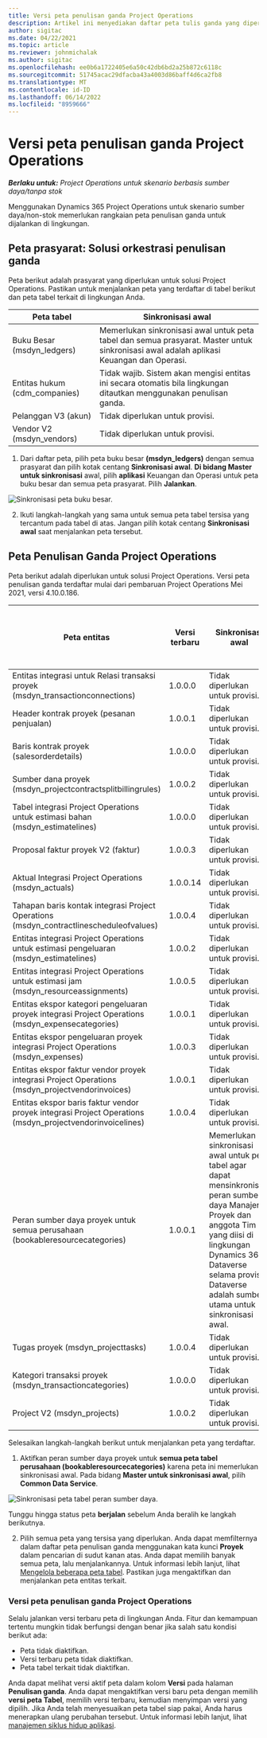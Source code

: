 ```yaml
---
title: Versi peta penulisan ganda Project Operations
description: Artikel ini menyediakan daftar peta tulis ganda yang diperlukan untuk Dynamics 365 Project Operations.
author: sigitac
ms.date: 04/22/2021
ms.topic: article
ms.reviewer: johnmichalak
ms.author: sigitac
ms.openlocfilehash: ee0b6a1722405e6a50c42db6bd2a25b872c6118c
ms.sourcegitcommit: 51745acac29dfacba43a4003d86baff4d6ca2fb8
ms.translationtype: MT
ms.contentlocale: id-ID
ms.lasthandoff: 06/14/2022
ms.locfileid: "8959666"
---
```

# <a name="project-operations-dual-write-map-versions"></a>Versi peta penulisan ganda Project Operations

_**Berlaku untuk:** Project Operations untuk skenario berbasis sumber daya/tanpa stok_

Menggunakan Dynamics 365 Project Operations untuk skenario sumber daya/non-stok memerlukan rangkaian peta penulisan ganda untuk dijalankan di lingkungan. 

## <a name="prerequisite-maps-dual-write-orchestration-solution"></a>Peta prasyarat: Solusi orkestrasi penulisan ganda

Peta berikut adalah prasyarat yang diperlukan untuk solusi Project Operations. Pastikan untuk menjalankan peta yang terdaftar di tabel berikut dan peta tabel terkait di lingkungan Anda.

| Peta tabel | Sinkronisasi awal |
| --- | --- |
| Buku Besar (msdyn_ledgers) | Memerlukan sinkronisasi awal untuk peta tabel dan semua prasyarat. Master untuk sinkronisasi awal adalah aplikasi Keuangan dan Operasi. |
| Entitas hukum (cdm_companies) | Tidak wajib. Sistem akan mengisi entitas ini secara otomatis bila lingkungan ditautkan menggunakan penulisan ganda. |
| Pelanggan V3 (akun) | Tidak diperlukan untuk provisi. |
| Vendor V2 (msdyn_vendors) | Tidak diperlukan untuk provisi. |

1. Dari daftar peta, pilih peta buku besar **(msdyn\_ledgers)** dengan semua prasyarat dan pilih kotak centang **Sinkronisasi awal**. **Di bidang Master untuk sinkronisasi** awal, pilih **aplikasi** Keuangan dan Operasi untuk peta buku besar dan semua peta prasyarat. Pilih **Jalankan**.

![Sinkronisasi peta buku besar.](media/DW6.png)

2. Ikuti langkah-langkah yang sama untuk semua peta tabel tersisa yang tercantum pada tabel di atas. Jangan pilih kotak centang **Sinkronisasi awal** saat menjalankan peta tersebut.

## <a name="project-operations-dual-write-maps"></a>Peta Penulisan Ganda Project Operations

Peta berikut adalah diperlukan untuk solusi Project Operations. Versi peta penulisan ganda terdaftar mulai dari pembaruan Project Operations Mei 2021, versi 4.10.0.186.

| Peta entitas | Versi terbaru | Sinkronisasi awal | Versi Dynamics 365 Finance yang diperlukan |
| --- | --- | --- | --- |
| Entitas integrasi untuk Relasi transaksi proyek (msdyn\_transactionconnections) | 1.0.0.0 | Tidak diperlukan untuk provisi. ||
| Header kontrak proyek (pesanan penjualan) | 1.0.0.1 | Tidak diperlukan untuk provisi. ||
| Baris kontrak proyek (salesorderdetails) | 1.0.0.0 | Tidak diperlukan untuk provisi. ||
| Sumber dana proyek (msdyn_projectcontractsplitbillingrules) | 1.0.0.2 | Tidak diperlukan untuk provisi. ||
| Tabel integrasi Project Operations untuk estimasi bahan (msdyn\_estimatelines) | 1.0.0.0 | Tidak diperlukan untuk provisi. ||
| Proposal faktur proyek V2 (faktur) | 1.0.0.3 | Tidak diperlukan untuk provisi. ||
| Aktual Integrasi Project Operations (msdyn_actuals) | 1.0.0.14 | Tidak diperlukan untuk provisi. ||
| Tahapan baris kontak integrasi Project Operations (msdyn_contractlinescheduleofvalues) | 1.0.0.4 | Tidak diperlukan untuk provisi. ||
| Entitas integrasi Project Operations untuk estimasi pengeluaran (msdyn_estimatelines) | 1.0.0.2 | Tidak diperlukan untuk provisi. ||
| Entitas integrasi Project Operations untuk estimasi jam (msdyn_resourceassignments) | 1.0.0.5 | Tidak diperlukan untuk provisi. ||
| Entitas ekspor kategori pengeluaran proyek integrasi Project Operations (msdyn_expensecategories) | 1.0.0.1 | Tidak diperlukan untuk provisi. ||
| Entitas ekspor pengeluaran proyek integrasi Project Operations (msdyn_expenses) | 1.0.0.3 | Tidak diperlukan untuk provisi. ||
| Entitas ekspor faktur vendor proyek integrasi Project Operations (msdyn_projectvendorinvoices) | 1.0.0.1 | Tidak diperlukan untuk provisi. |10.0.26 atau yang lebih baru|
| Entitas ekspor baris faktur vendor proyek integrasi Project Operations (msdyn_projectvendorinvoicelines) | 1.0.0.4 | Tidak diperlukan untuk provisi. | 10.0.26 atau yang lebih baru |
| Peran sumber daya proyek untuk semua perusahaan (bookableresourcecategories) | 1.0.0.1 | Memerlukan sinkronisasi awal untuk peta tabel agar dapat mensinkronisasi peran sumber daya Manajer Proyek dan anggota Tim yang diisi di lingkungan Dynamics 365 Dataverse selama provisi. Dataverse adalah sumber utama untuk sinkronisasi awal. ||
| Tugas proyek (msdyn_projecttasks) | 1.0.0.4 | Tidak diperlukan untuk provisi. ||
| Kategori transaksi proyek (msdyn_transactioncategories) | 1.0.0.0 | Tidak diperlukan untuk provisi. ||
| Project V2 (msdyn_projects) | 1.0.0.2 | Tidak diperlukan untuk provisi. ||

Selesaikan langkah-langkah berikut untuk menjalankan peta yang terdaftar.

1. Aktifkan peran sumber daya proyek untuk **semua peta tabel perusahaan (bookableresourcecategories)** karena peta ini memerlukan sinkronisasi awal. Pada bidang **Master untuk sinkronisasi awal**, pilih **Common Data Service**. 

 ![Sinkronisasi peta tabel peran sumber daya.](media/6ResourceInitialSync.jpg)

 Tunggu hingga status peta **berjalan** sebelum Anda beralih ke langkah berikutnya.

2. Pilih semua peta yang tersisa yang diperlukan. Anda dapat memfilternya dalam daftar peta penulisan ganda menggunakan kata kunci **Proyek** dalam pencarian di sudut kanan atas. Anda dapat memilih banyak semua peta, lalu menjalankannya. Untuk informasi lebih lanjut, lihat [Mengelola beberapa peta tabel](/dynamics365/fin-ops-core/dev-itpro/data-entities/dual-write/multiple-entity-maps). Pastikan juga mengaktifkan dan menjalankan peta entitas terkait.

### <a name="project-operations-dual-write-map-versions"></a>Versi peta penulisan ganda Project Operations

Selalu jalankan versi terbaru peta di lingkungan Anda. Fitur dan kemampuan tertentu mungkin tidak berfungsi dengan benar jika salah satu kondisi berikut ada:

- Peta tidak diaktifkan.
- Versi terbaru peta tidak diaktifkan. 
- Peta tabel terkait tidak diaktifkan.

Anda dapat melihat versi aktif peta dalam kolom **Versi** pada halaman **Penulisan ganda**. Anda dapat mengaktifkan versi baru peta dengan memilih **versi peta Tabel**, memilih versi terbaru, kemudian menyimpan versi yang dipilih. Jika Anda telah menyesuaikan peta tabel siap pakai, Anda harus menerapkan ulang perubahan tersebut. Untuk informasi lebih lanjut, lihat [manajemen siklus hidup aplikasi](/dynamics365/fin-ops-core/dev-itpro/data-entities/dual-write/app-lifecycle-management).
